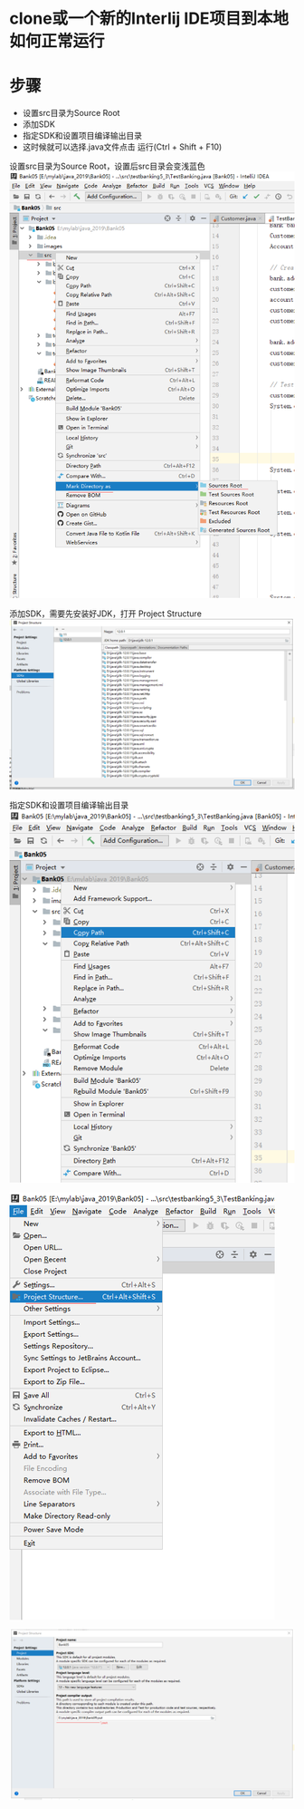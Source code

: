 clone或一个新的Interlij IDE项目到本地如何正常运行
==

# 步骤
* 设置src目录为Source Root
* 添加SDK
* 指定SDK和设置项目编译输出目录
* 这时候就可以选择.java文件点击 运行(Ctrl + Shift + F10)

设置src目录为Source Root，设置后src目录会变浅蓝色  
![设置src目录为Source Root](images/Intellij_IDE/markDirectoryAs_SoucesRoot.png)

添加SDK，需要先安装好JDK，打开 Project Structure  
![add SDK](images/Intellij_IDE/addSDK.png)  

指定SDK和设置项目编译输出目录  
![copy path](images/Intellij_IDE/copyPath.png)  

![Project Structure](images/Intellij_IDE/setttingProjectStructure.png)  

![指定SDK和设置项目编译输出目录](images/Intellij_IDE/settingOutputAndPorjectSDK.png)  

